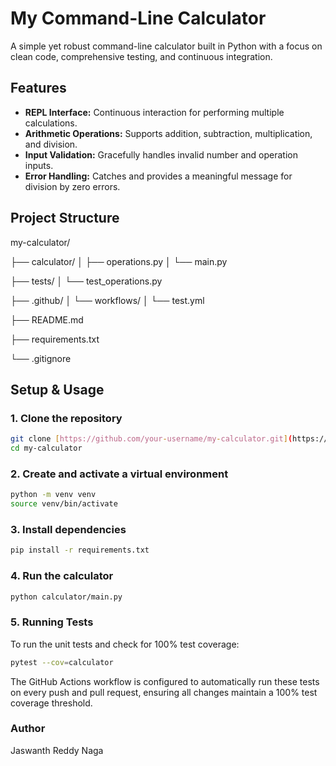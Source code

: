 # My Command-Line Calculator

A simple yet robust command-line calculator built in Python with a focus on clean code, comprehensive testing, and continuous integration.

## Features

- **REPL Interface:** Continuous interaction for performing multiple calculations.
- **Arithmetic Operations:** Supports addition, subtraction, multiplication, and division.
- **Input Validation:** Gracefully handles invalid number and operation inputs.
- **Error Handling:** Catches and provides a meaningful message for division by zero errors.

## Project Structure

my-calculator/

├── calculator/
│   ├── operations.py
│   └── main.py

├── tests/
│   └── test_operations.py

├── .github/
│   └── workflows/
│       └── test.yml

├── README.md

├── requirements.txt

└── .gitignore

## Setup & Usage

### 1. Clone the repository

```bash
git clone [https://github.com/your-username/my-calculator.git](https://github.com/your-username/my-calculator.git)
cd my-calculator
```
### 2. Create and activate a virtual environment

```Bash
python -m venv venv
source venv/bin/activate
```
### 3. Install dependencies

```Bash
pip install -r requirements.txt
```
### 4. Run the calculator

```Bash
python calculator/main.py
```
### 5. Running Tests

To run the unit tests and check for 100% test coverage:

```Bash
pytest --cov=calculator
```
The GitHub Actions workflow is configured to automatically run these tests on every push and pull request, ensuring all changes maintain a 100% test coverage threshold.

### Author
Jaswanth Reddy Naga
